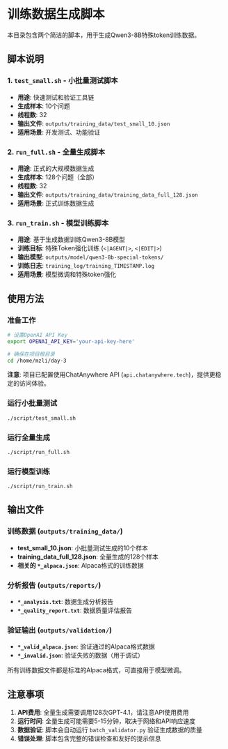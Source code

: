 # 训练数据生成脚本

本目录包含两个简洁的脚本，用于生成Qwen3-8B特殊token训练数据。

## 脚本说明

### 1. `test_small.sh` - 小批量测试脚本
- **用途**: 快速测试和验证工具链
- **生成样本**: 10个问题
- **线程数**: 32
- **输出文件**: `outputs/training_data/test_small_10.json`
- **适用场景**: 开发测试、功能验证

### 2. `run_full.sh` - 全量生成脚本  
- **用途**: 正式的大规模数据生成
- **生成样本**: 128个问题（全部）
- **线程数**: 32
- **输出文件**: `outputs/training_data/training_data_full_128.json`
- **适用场景**: 正式训练数据生成

### 3. `run_train.sh` - 模型训练脚本
- **用途**: 基于生成数据训练Qwen3-8B模型
- **训练目标**: 特殊Token强化训练 (`<|AGENT|>`, `<|EDIT|>`)
- **输出模型**: `outputs/model/qwen3-8b-special-tokens/`
- **训练日志**: `training_log/training_TIMESTAMP.log`
- **适用场景**: 模型微调和特殊token强化

## 使用方法

### 准备工作
```bash
# 设置OpenAI API Key
export OPENAI_API_KEY='your-api-key-here'

# 确保在项目根目录
cd /home/mzli/day-3
```

**注意**: 项目已配置使用ChatAnywhere API (`api.chatanywhere.tech`)，提供更稳定的访问体验。

### 运行小批量测试
```bash
./script/test_small.sh
```

### 运行全量生成
```bash
./script/run_full.sh
```

### 运行模型训练
```bash
./script/run_train.sh
```

## 输出文件

### 训练数据 (`outputs/training_data/`)
- **test_small_10.json**: 小批量测试生成的10个样本  
- **training_data_full_128.json**: 全量生成的128个样本
- **相关的 `*_alpaca.json`**: Alpaca格式的训练数据

### 分析报告 (`outputs/reports/`)
- **`*_analysis.txt`**: 数据生成分析报告
- **`*_quality_report.txt`**: 数据质量评估报告

### 验证输出 (`outputs/validation/`)
- **`*_valid_alpaca.json`**: 验证通过的Alpaca格式数据
- **`*_invalid.json`**: 验证失败的数据（用于调试）

所有训练数据文件都是标准的Alpaca格式，可直接用于模型微调。

## 注意事项

1. **API费用**: 全量生成需要调用128次GPT-4.1，请注意API使用费用
2. **运行时间**: 全量生成可能需要5-15分钟，取决于网络和API响应速度
3. **数据验证**: 脚本会自动运行 `batch_validator.py` 验证生成数据的质量
4. **错误处理**: 脚本包含完整的错误检查和友好的提示信息 